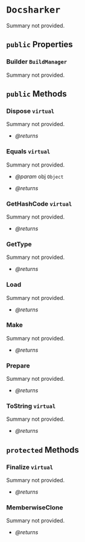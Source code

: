 # <code><span title="null">Docsharker</span></code>

Summary not provided.

## `public` Properties

### Builder <code><span title="null">BuildManager</span></code>

Summary not provided.



## `public` Methods

### Dispose `virtual`

Summary not provided.

- *@returns* 

### Equals `virtual`

Summary not provided.

- *@param* obj <code><span title="null">Object</span></code>

- *@returns* 

### GetHashCode `virtual`

Summary not provided.

- *@returns* 

### GetType

Summary not provided.

- *@returns* 

### Load

Summary not provided.

- *@returns* 

### Make

Summary not provided.

- *@returns* 

### Prepare

Summary not provided.

- *@returns* 

### ToString `virtual`

Summary not provided.

- *@returns* 

## `protected` Methods

### Finalize `virtual`

Summary not provided.

- *@returns* 

### MemberwiseClone

Summary not provided.

- *@returns* 